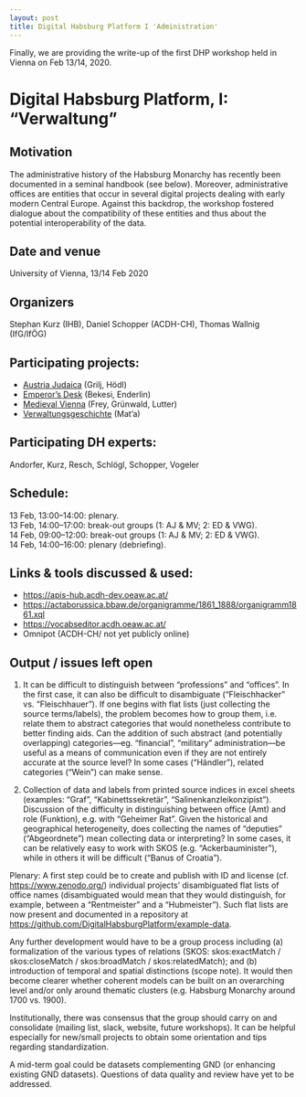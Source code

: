 ```yaml
---
layout: post
title: Digital Habsburg Platform I 'Administration'
---
```


Finally, we are providing the write-up of the first DHP workshop held in Vienna on Feb 13/14, 2020.

# Digital Habsburg Platform, I: “Verwaltung”

## Motivation

The administrative history of the Habsburg Monarchy has recently been documented in a seminal handbook (see below). Moreover, administrative offices are entities that occur in several digital projects dealing with early modern Central Europe. Against this backdrop, the workshop fostered dialogue about the compatibility of these entities and thus about the potential interoperability of the data.

## Date and venue

University of Vienna, 13/14 Feb 2020

## Organizers

Stephan Kurz (IHB), Daniel Schopper (ACDH-CH), Thomas Wallnig (IfG/IfÖG)

## Participating projects:

- [Austria Judaica](http://www.injoest.ac.at/de) (Grilj, Hödl)
- [Emperor’s Desk](https://www.univie.ac.at/emperorsdesk/) (Bekesi, Enderlin)
- [Medieval Vienna](https://github.com/KGruenwald/db_for_medieval_legal_transactions) (Frey, Grünwald, Lutter) 
- [Verwaltungsgeschichte](https://www.vandenhoeck-ruprecht-verlage.com/downloads/productPreviewFiles/LP_978-3-205-20766-5.pdf ) (Mat’a)

## Participating DH experts:

Andorfer, Kurz, Resch, Schlögl, Schopper, Vogeler


## Schedule: 

13 Feb, 13:00–14:00: plenary.  
13 Feb, 14:00–17:00: break-out groups (1: AJ & MV; 2: ED & VWG).  
14 Feb, 09:00–12:00: break-out groups (1: AJ & MV; 2: ED & VWG).  
14 Feb, 14:00–16:00: plenary (debriefing).

## Links & tools discussed & used:

- <https://apis-hub.acdh-dev.oeaw.ac.at/>
- <https://actaborussica.bbaw.de/organigramme/1861_1888/organigramm1861.xql>
- <https://vocabseditor.acdh.oeaw.ac.at/>
- Omnipot (ACDH-CH/ not yet publicly online)


## Output / issues left open

1. It can be difficult to distinguish between “professions” and “offices”. In the first case, it can also be difficult to disambiguate (“Fleischhacker” vs. “Fleischhauer”). If one begins with flat lists (just collecting the source terms/labels), the problem becomes how to group them, i.e. relate them to abstract categories that would nonetheless contribute to better finding aids. Can the addition of such abstract (and potentially overlapping) categories—eg. “financial”, “military” administration—be useful as a means of communication even if they are not entirely accurate at the source level? In some cases (“Händler”), related categories (“Wein”) can make sense.

2. Collection of data and labels from printed source indices in excel sheets (examples: “Graf”, “Kabinettssekretär”, “Salinenkanzleikonzipist”). Discussion of the difficulty in distinguishing between office (Amt) and role (Funktion), e.g. with “Geheimer Rat”. Given the historical and geographical heterogeneity, does collecting the names of “deputies” (“Abgeordnete”) mean collecting data or interpreting? In some cases, it can be relatively easy to work with SKOS (e.g. “Ackerbauminister”), while in others it will be difficult (“Banus of Croatia”).

Plenary: A first step could be to create and publish with ID and license (cf. https://www.zenodo.org/) individual projects’ disambiguated flat lists of office names (disambiguated would mean that they would distinguish, for example, between a “Rentmeister” and a “Hubmeister”). Such flat lists are now present and documented in a repository at <https://github.com/DigitalHabsburgPlatform/example-data>. 

Any further development would have to be a group process including (a) formalization of the various types of relations (SKOS: skos:exactMatch / skos:closeMatch / skos:broadMatch / skos:relatedMatch); and (b) introduction of temporal and spatial distinctions (scope note). It would then become clearer whether coherent models can be built on an overarching level and/or only around thematic clusters (e.g. Habsburg Monarchy around 1700 vs. 1900).

Institutionally, there was consensus that the group should carry on and consolidate (mailing list, slack, website, future workshops). It can be helpful especially for new/small projects to obtain some orientation and tips regarding standardization. 

A mid-term goal could be datasets complementing GND (or enhancing existing GND datasets). Questions of data quality and review have yet to be addressed.
